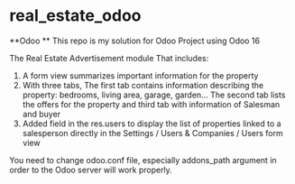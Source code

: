 # real_estate_odoo
**Odoo
**
This repo is my solution for Odoo Project using Odoo 16

The Real Estate Advertisement module That includes:

1. A form view summarizes important information for the property
2. With three tabs,  The first tab contains information describing the property: bedrooms, living area, garage, garden…
   The second tab lists the offers for the property and third tab with information of Salesman and buyer
3. Added field in the res.users to display the list of properties linked to a salesperson directly in the Settings / Users & Companies / Users form view

You need to change odoo.conf file, especially addons_path argument in order to the Odoo server will work properly.
